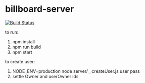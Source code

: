 # billboard-server

[![Build Status](https://travis-ci.com/guness/billboard-server.svg?token=FqAtQLMd7FgKzHtCsnhY&branch=master)](https://travis-ci.com/guness/billboard-server)

to run:
1. npm install
2. npm run build
3. npm start

to create user:
1. NODE_ENV=production node server/__createUser.js user pass
2. settle Owner and userOwner ids
